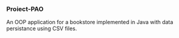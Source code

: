 ### Proiect-PAO
 An OOP application for a bookstore implemented in Java with data persistance using CSV files.

